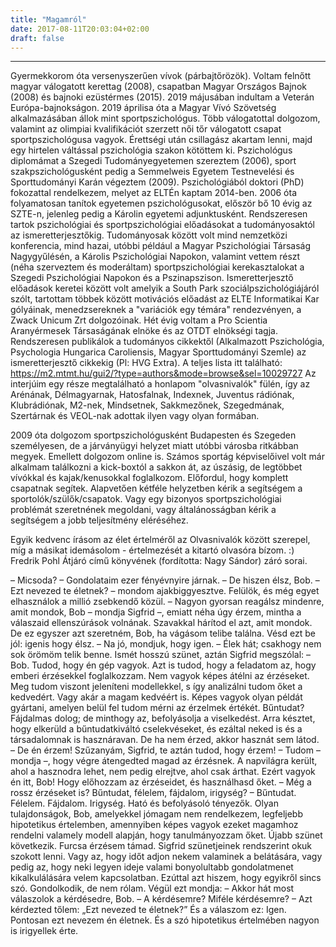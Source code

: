 ```yaml
---
title: "Magamról"
date: 2017-08-11T20:03:04+02:00
draft: false
---
```


___

Gyermekkorom óta versenyszerűen vívok (párbajtőrözök). Voltam felnőtt magyar válogatott kerettag (2008), csapatban Magyar Országos Bajnok (2008) és bajnoki ezüstérmes (2015). 2019 májusában indultam a Veterán Európa-bajnokságon. 2019 áprilisa óta a Magyar Vívó Szövetség alkalmazásában állok mint sportpszichológus. Több válogatottal dolgozom, valamint az olimpiai kvalifikációt szerzett női tőr válogatott csapat sportpszichológusa vagyok.
Érettségi után csillagász akartam lenni, majd egy hirtelen váltással pszichológia szakon kötöttem ki. Pszichológus diplomámat a Szegedi Tudományegyetemen szereztem (2006), sport szakpszichológusként pedig a Semmelweis Egyetem Testnevelési és Sporttudományi Karán végeztem (2009). Pszichológiából doktori (PhD) fokozattal rendelkezem, melyet az ELTÉn kaptam 2014-ben. 2006 óta folyamatosan tanítok egyetemen pszichológusokat, először bő 10 évig az SZTE-n, jelenleg pedig a Károlin egyetemi adjunktusként. Rendszeresen tartok pszichológiai és sportpszichológiai előadásokat a tudományosaktól az ismeretterjesztőkig. Tudományosak között volt mind nemzetközi konferencia, mind hazai, utóbbi például a Magyar Pszichológiai Társaság Nagygyűlésén, a Károlis Pszichológiai Napokon, valamint vettem részt (néha szerveztem és moderáltam) sportpszichológiai kerekasztalokat a Szegedi Pszichológiai Napokon és a Pszinapszison. Ismeretterjesztő előadások keretei között volt amelyik a South Park szociálpszichológiájáról szólt, tartottam többek között motivációs előadást az ELTE Informatikai Kar gólyáinak, menedzsereknek a "variációk egy témára" rendezvényen, a Zwack Unicum Zrt dolgozóinak. 
Hét évig voltam a Pro Scientia Aranyérmesek Társaságának elnöke és az OTDT elnökségi tagja.
Rendszeresen publikálok a tudományos cikkektől (Alkalmazott Pszichológia, Psychologia Hungarica Caroliensis, Magyar Sporttudományi Szemle) az ismeretterjesztő cikkekig (Pl: HVG Extra). A teljes lista itt található: https://m2.mtmt.hu/gui2/?type=authors&mode=browse&sel=10029727 Az interjúim egy része megtalálható a honlapom "olvasnivalók" fülén, így az Arénának, Délmagyarnak, Hatosfalnak, Indexnek, Juventus rádiónak, Klubrádiónak, M2-nek, Mindsetnek, Sakkmezőnek, Szegedmának, Szertárnak és VEOL-nak adottak ilyen vagy olyan formában.  

2009 óta dolgozom sportpszichológusként Budapesten és Szegeden személyesen, de a járványügyi helyzet miatt utóbbi városba ritkábban megyek. Emellett dolgozom online is. Számos sportág képviselőivel volt már alkalmam találkozni a kick-boxtól a sakkon át, az úszásig, de legtöbbet vívókkal és kajak/kenusokkal foglalkozom. Előfordul, hogy komplett csapatnak segítek. Alapvetően kétféle helyzetben kérik a segítségem a sportolók/szülők/csapatok. Vagy egy bizonyos sportpszichológiai problémát szeretnének megoldani, vagy általánosságban kérik a segítségem a jobb teljesítmény eléréséhez. 

Egyik kedvenc írásom az élet értelméről az Olvasnivalók között szerepel, míg a másikat idemásolom - értelmezését a kitartó olvasóra bízom. :) Fredrik Pohl Átjáró című könyvének (fordította: Nagy Sándor) záró sorai.

– Micsoda? – Gondolataim ezer fényévnyire járnak. 
– De hiszen élsz, Bob. 
– Ezt nevezed te életnek? – mondom ajakbiggyesztve. Felülök, és még egyet elhasználok a millió zsebkendő közül. 
– Nagyon gyorsan reagálsz mindenre, amit mondok, Bob – mondja Sigfrid –, emiatt néha úgy érzem, mintha a válaszaid ellenszúrások volnának. Szavakkal hárítod el azt, amit mondok. De ez egyszer azt szeretném, Bob, ha vágásom telibe találna. Vésd ezt be jól: igenis hogy élsz.
– Na jó, mondjuk, hogy igen. – Élek hát; csakhogy nem sok örömöm telik benne.
Ismét hosszú szünet, aztán Sigfrid megszólal: 
– Bob. Tudod, hogy én gép vagyok. Azt is tudod, hogy a feladatom az, hogy emberi érzésekkel foglalkozzam. Nem vagyok képes átélni az érzéseket. Meg tudom viszont jeleníteni modellekkel, s így analizálni tudom őket a kedvedért. Vagy akár a magam kedvéért is. Képes vagyok olyan példát gyártani, amelyen belül fel tudom mérni az érzelmek értékét. Bűntudat? Fájdalmas dolog; de minthogy az, befolyásolja a viselkedést. Arra késztet, hogy elkerüld a bűntudatkiváltó cselekvéseket, és ezáltal neked is és a társadalomnak is hasznáravan. De ha nem érzed, akkor hasznát sem látod. 
– De én érzem! Szűzanyám, Sigfrid, te aztán tudod, hogy érzem! 
– Tudom – mondja –, hogy végre átengedted magad az érzésnek. A napvilágra került, ahol a hasznodra lehet, nem pedig elrejtve, ahol csak árthat. Ezért vagyok én itt, Bob! Hogy előhozzam az érzéseidet, és használhasd őket. 
– Még a rossz érzéseket is? Bűntudat, félelem, fájdalom, irigység?
– Bűntudat. Félelem. Fájdalom. Irigység. Ható és befolyásoló tényezők. Olyan tulajdonságok, Bob, amelyekkel jómagam nem rendelkezem, legfeljebb hipotetikus értelemben, amennyiben képes vagyok ezeket magamhoz rendelni valamely modell alapján, hogy tanulmányozzam őket.
Újabb szünet következik. Furcsa érzésem támad. Sigfrid szünetjeinek rendszerint okuk szokott lenni. Vagy az, hogy időt adjon nekem valaminek a belátására, vagy pedig az, hogy neki legyen ideje valami bonyolultabb gondolatmenet kikalkulálására velem kapcsolatban. Ezúttal azt hiszem, hogy egyikről sincs szó. Gondolkodik, de nem rólam. Végül ezt mondja: – Akkor hát most válaszolok a kérdésedre, Bob. 
– A kérdésemre? Miféle kérdésemre? 
– Azt kérdezted tőlem: „Ezt nevezed te életnek?” És a válaszom ez: Igen. Pontosan ezt nevezem én életnek. És a szó hipotetikus értelmében nagyon is irigyellek érte.
